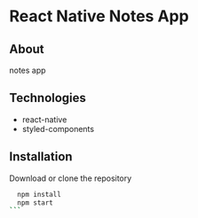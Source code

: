 # React Native Notes App

## About

notes app

## Technologies

- react-native
- styled-components

## Installation

Download or clone the repository

````bash
  npm install
  npm start
```
````
